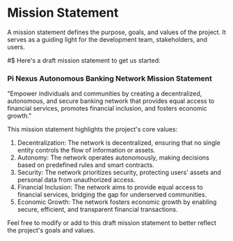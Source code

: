 # Mission Statement

A mission statement defines the purpose, goals, and values of the project. It serves as a guiding light for the development team, stakeholders, and users.

#$ Here's a draft mission statement to get us started:

### Pi Nexus Autonomous Banking Network Mission Statement

"Empower individuals and communities by creating a decentralized, autonomous, and secure banking network that provides equal access to financial services, promotes financial inclusion, and fosters economic growth."

This mission statement highlights the project's core values:

1. Decentralization: The network is decentralized, ensuring that no single entity controls the flow of information or assets.
2. Autonomy: The network operates autonomously, making decisions based on predefined rules and smart contracts.
3. Security: The network prioritizes security, protecting users' assets and personal data from unauthorized access.
4. Financial Inclusion: The network aims to provide equal access to financial services, bridging the gap for underserved communities.
5. Economic Growth: The network fosters economic growth by enabling secure, efficient, and transparent financial transactions.

Feel free to modify or add to this draft mission statement to better reflect the project's goals and values.
